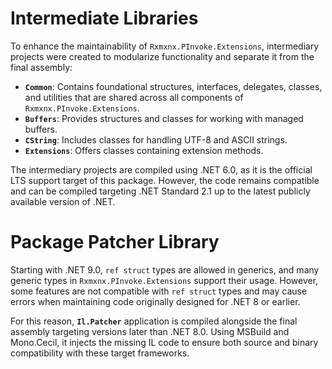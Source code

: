 # Intermediate Libraries

To enhance the maintainability of `Rxmxnx.PInvoke.Extensions`, intermediary projects were created to modularize
functionality and separate it from the final assembly:

- **`Common`**: Contains foundational structures, interfaces, delegates, classes, and utilities that are shared across
  all components of `Rxmxnx.PInvoke.Extensions`.
- **`Buffers`**: Provides structures and classes for working with managed buffers.
- **`CString`**: Includes classes for handling UTF-8 and ASCII strings.
- **`Extensions`**: Offers classes containing extension methods.

The intermediary projects are compiled using .NET 6.0, as it is the official LTS support target of this package.
However, the code remains compatible and can be compiled targeting .NET Standard 2.1 up to the latest publicly available
version of .NET.

# Package Patcher Library

Starting with .NET 9.0, `ref struct` types are allowed in generics, and many generic types in
`Rxmxnx.PInvoke.Extensions` support their usage. However, some features are not compatible with `ref struct` types and
may cause errors when maintaining code originally designed for .NET 8 or earlier.

For this reason, **`Il.Patcher`** application is compiled alongside the final assembly targeting versions
later than .NET 8.0. Using MSBuild and Mono.Cecil, it injects the missing IL code to ensure both source and binary
compatibility with these target frameworks.